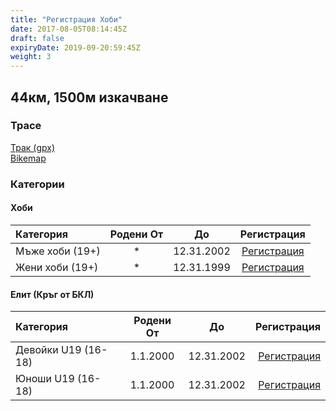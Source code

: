 ```yaml
---
title: "Регистрация Хоби"
date: 2017-08-05T08:14:45Z
draft: false
expiryDate: 2019-09-20:59:45Z
weight: 3
---
```


## 44км, 1500м изкачване
### Трасе  
[Трак (gpx)](https://drive.google.com/open?id=0B8lR1_MWHzbCMWhaR1pDeEZXV0k)  
[Bikemap](https://www.bikemap.net/en/route/4143055-murgash-44km/)  


### Категории
#### Хоби
Категория         | Родени От |      До   | Регистрация     
:-----------------|:---------:|:---------:|:-----------:
 Мъже хоби (19+)  |     *     | 12.31.2002| [Регистрация](http://www.veloclubmammut.com/murgash-hobby-reg)
 Жени хоби (19+)  |     *     | 12.31.1999| [Регистрация](http://www.veloclubmammut.com/murgash-hobby-reg)

#### Елит (Кръг от БКЛ)
Категория         | Родени От |      До   | Регистрация
:-----------------|:---------:|:---------:|-------------:
 Девойки U19 (16-18)  | 1.1.2000  | 12.31.2002| [Регистрация](http://www.veloclubmammut.com/murgash-hobby-reg)
 Юноши U19 (16-18)| 1.1.2000  | 12.31.2002| [Регистрация](http://www.veloclubmammut.com/murgash-hobby-reg)


